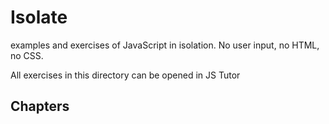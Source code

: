 # Isolate

examples and exercises of JavaScript in isolation. No user input, no HTML, no CSS.

All exercises in this directory can be opened in JS Tutor

## Chapters

<!-- begin dir -->
<!-- end dir -->

